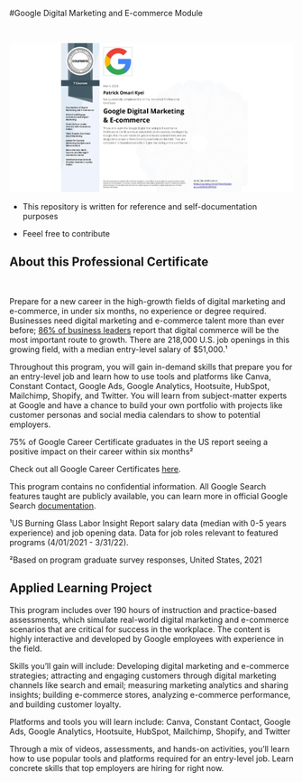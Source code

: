 #Google Digital Marketing and E-commerce Module

<br>

![cert](patrick-kyei-digital-marketing.jpeg)


- This repository is written for reference and self-documentation purposes

- Feeel free to contribute

## About this Professional Certificate

<br>


Prepare for a new career in the high-growth fields of digital marketing and e-commerce, in under six months, no experience or degree required. Businesses need digital marketing and e-commerce talent more than ever before; [86% of business leaders](https://www.gartner.com/en/marketing/research/state-of-digital-commerce-sem-digcomm?utm_source=google&utm_medium=cpc&utm_campaign=GML_NA_2021_GML_CPC_LG1_ALWAYSON&utm_adgroup=130458827183&utm_term=growth%20in%20e%20commerce&ad=572772144918&matchtype=p&gclid=CjwKCAjwrqqSBhBbEiwAlQeqGlylXrxqpD1b5KwbKUdVkjnFH8T-gSoCT0KxgLloBORIsYegpy7CqRoCFRUQAvD_BwE) report that digital commerce will be the most important route to growth. There are 218,000 U.S. job openings in this growing field, with a median entry-level salary of $51,000.¹

Throughout this program, you will gain in-demand skills that prepare you for an entry-level job and learn how to use tools and platforms like Canva, Constant Contact, Google Ads, Google Analytics, Hootsuite, HubSpot, Mailchimp, Shopify, and Twitter. You will learn from subject-matter experts at Google and have a chance to build your own portfolio with projects like customer personas and social media calendars to show to potential employers. 

75% of Google Career Certificate graduates in the US report seeing a positive impact on their career within six months²

Check out all Google Career Certificates [here](https://www.coursera.org/google-career-certificates).

This program contains no confidential information. All Google Search features taught are publicly available, you can learn more in official Google Search [documentation](https://developers.google.com/search/docs).

¹US Burning Glass Labor Insight Report salary data (median with 0-5 years experience) and job opening data. Data for job roles relevant to featured programs (4/01/2021 - 3/31/22).

²Based on program graduate survey responses, United States, 2021 

## Applied Learning Project

This program includes over 190 hours of instruction and practice-based assessments, which simulate real-world digital marketing and e-commerce scenarios that are critical for success in the workplace. The content is highly interactive and developed by Google employees with experience in the field.

Skills you’ll gain will include: Developing digital marketing and e-commerce strategies; attracting and engaging customers through digital marketing channels like search and email; measuring marketing analytics and sharing insights; building e-commerce stores, analyzing e-commerce performance, and building customer loyalty.

Platforms and tools you will learn include: Canva, Constant Contact, Google Ads, Google Analytics, Hootsuite, HubSpot, Mailchimp, Shopify, and Twitter

Through a mix of videos, assessments, and hands-on activities, you’ll learn how to use popular tools and platforms required for an entry-level job. Learn concrete skills that top employers are hiring for right now.

